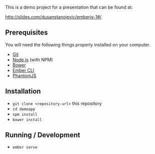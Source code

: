 This is a demo project for a presentation that can be found at:

http://slides.com/dusanstanojevic/emberjs-1#/

## Prerequisites

You will need the following things properly installed on your computer.

* [Git](https://git-scm.com/)
* [Node.js](https://nodejs.org/) (with NPM)
* [Bower](https://bower.io/)
* [Ember CLI](https://ember-cli.com/)
* [PhantomJS](http://phantomjs.org/)

## Installation

* `git clone <repository-url>` this repository
* `cd demoapp`
* `npm install`
* `bower install`

## Running / Development

* `ember serve`
